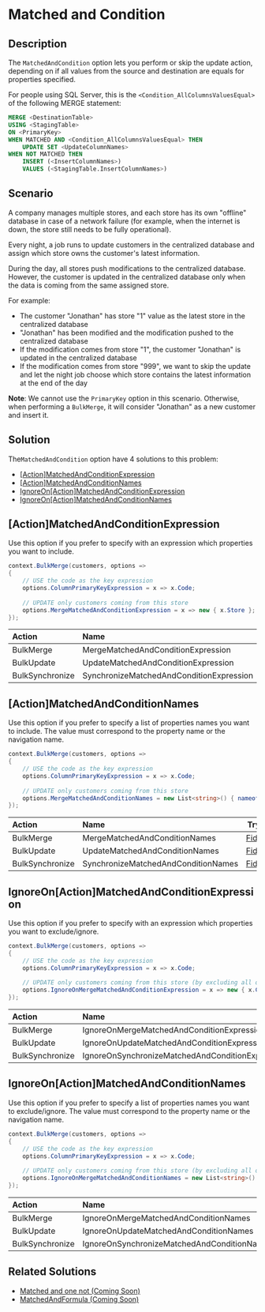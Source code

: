 # Matched and Condition

## Description

The `MatchedAndCondition` option lets you perform or skip the update action, depending on if all values from the source and destination are equals for properties specified.

For people using SQL Server, this is the `<Condition_AllColumnsValuesEqual>` of the following MERGE statement:

```sql
MERGE <DestinationTable>
USING <StagingTable>
ON <PrimaryKey>
WHEN MATCHED AND <Condition_AllColumnsValuesEqual> THEN
	UPDATE SET <UpdateColumnNames>
WHEN NOT MATCHED THEN
	INSERT (<InsertColumnNames>)
	VALUES (<StagingTable.InsertColumnNames>)
```

## Scenario

A company manages multiple stores, and each store has its own "offline" database in case of a network failure (for example, when the internet is down, the store still needs to be fully operational).

Every night, a job runs to update customers in the centralized database and assign which store owns the customer's latest information.

During the day, all stores push modifications to the centralized database. However, the customer is updated in the centralized database only when the data is coming from the same assigned store.

For example:

- The customer "Jonathan" has store "1" value as the latest store in the centralized database
- "Jonathan" has been modified and the modification pushed to the centralized database
- If the modification comes from store "1", the customer "Jonathan" is updated in the centralized database
- If the modification comes from store "999", we want to skip the update and let the night job choose which store contains the latest information at the end of the day

**Note**: We cannot use the `PrimaryKey` option in this scenario. Otherwise, when performing a `BulkMerge`, it will consider "Jonathan" as a new customer and insert it.

## Solution

The`MatchedAndCondition` option have 4 solutions to this problem:

- [[Action]MatchedAndConditionExpression](#actionmatchedandconditionexpression)
- [[Action]MatchedAndConditionNames](#actionmatchedandconditionnames)
- [IgnoreOn[Action]MatchedAndConditionExpression](#ignoreonactionmatchedandconditionexpression)
- [IgnoreOn[Action]MatchedAndConditionNames](#ignoreonactionmatchedandconditionnames)

## [Action]MatchedAndConditionExpression

Use this option if you prefer to specify with an expression which properties you want to include.

```csharp
context.BulkMerge(customers, options => 
{
	// USE the code as the key expression
	options.ColumnPrimaryKeyExpression = x => x.Code;
	
	// UPDATE only customers coming from this store
	options.MergeMatchedAndConditionExpression = x => new { x.Store };
});
```

| Action 		  | Name                                     | Try it |
|:----------------|:-----------------------------------------|--------|
| BulkMerge 	  | MergeMatchedAndConditionExpression 		 | [Fiddle](https://dotnetfiddle.net/uci5RT) |
| BulkUpdate 	  | UpdateMatchedAndConditionExpression  	 | [Fiddle](https://dotnetfiddle.net/NUwq90) |
| BulkSynchronize | SynchronizeMatchedAndConditionExpression | [Fiddle](https://dotnetfiddle.net/yFY5tG) |

## [Action]MatchedAndConditionNames

Use this option if you prefer to specify a list of properties names you want to include. The value must correspond to the property name or the navigation name.

```csharp
context.BulkMerge(customers, options => 
{
	// USE the code as the key expression
	options.ColumnPrimaryKeyExpression = x => x.Code;
	
	// UPDATE only customers coming from this store
	options.MergeMatchedAndConditionNames = new List<string>() { nameof(Customer.Store) };
});
```

| Action 		  | Name                                       		 | Try it |
|:----------------|:-------------------------------------------------|--------|
| BulkMerge 	  | MergeMatchedAndConditionNames		 		 	 | [Fiddle](https://dotnetfiddle.net/U7t1PU) |
| BulkUpdate 	  | UpdateMatchedAndConditionNames  		 		 | [Fiddle](https://dotnetfiddle.net/ulHCGM) |
| BulkSynchronize | SynchronizeMatchedAndConditionNames	 		 	 | [Fiddle](https://dotnetfiddle.net/KiNuqb) |

## IgnoreOn[Action]MatchedAndConditionExpression

Use this option if you prefer to specify with an expression which properties you want to exclude/ignore.

```csharp
context.BulkMerge(customers, options => 
{
	// USE the code as the key expression
	options.ColumnPrimaryKeyExpression = x => x.Code;
	
	// UPDATE only customers coming from this store (by excluding all other properties)
	options.IgnoreOnMergeMatchedAndConditionExpression = x => new { x.CustomerID, x.Name, x.Description };
});
```

| Action 		  | Name                                       		 | Try it |
|:----------------|:-------------------------------------------------|--------|
| BulkMerge 	  | IgnoreOnMergeMatchedAndConditionExpression 		 | [Fiddle](https://dotnetfiddle.net/67SGs7) |
| BulkUpdate 	  | IgnoreOnUpdateMatchedAndConditionExpression  	 | [Fiddle](https://dotnetfiddle.net/PXlcOi) |
| BulkSynchronize | IgnoreOnSynchronizeMatchedAndConditionExpression | [Fiddle](https://dotnetfiddle.net/Zi6dzI) |

## IgnoreOn[Action]MatchedAndConditionNames

Use this option if you prefer to specify a list of properties names you want to exclude/ignore. The value must correspond to the property name or the navigation name.

```csharp
context.BulkMerge(customers, options => 
{
	// USE the code as the key expression
	options.ColumnPrimaryKeyExpression = x => x.Code;
	
	// UPDATE only customers coming from this store (by excluding all other properties)
	options.IgnoreOnMergeMatchedAndConditionNames = new List<string>() { nameof(Customer.CustomerID), nameof(Customer.Name), nameof(Customer.Description) };
});
```

| Action 		  | Name                                       		 | Try it |
|:----------------|:-------------------------------------------------|--------|
| BulkMerge 	  | IgnoreOnMergeMatchedAndConditionNames 			 | [Fiddle](https://dotnetfiddle.net/WdSS7H) |
| BulkUpdate 	  | IgnoreOnUpdateMatchedAndConditionNames  		 | [Fiddle](https://dotnetfiddle.net/8Y4gis) |
| BulkSynchronize | IgnoreOnSynchronizeMatchedAndConditionNames		 | [Fiddle](https://dotnetfiddle.net/ippun6) |


## Related Solutions

- [Matched and one not (Coming Soon)](#coming-soon)
- [MatchedAndFormula (Coming Soon)](#coming-soon)